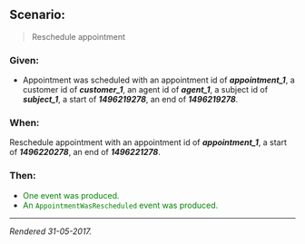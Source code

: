 ## Scenario:

> Reschedule appointment

### Given:

- Appointment was scheduled with an appointment id of __*appointment_1*__, a customer id of __*customer_1*__, an agent id of __*agent_1*__, a subject id of __*subject_1*__, a start of __*1496219278*__, an end of __*1496219278*__.

### When:

Reschedule appointment with an appointment id of __*appointment_1*__, a start of __*1496220278*__, an end of __*1496221278*__.

### Then:

- <font style='color: green !important;'>One event was produced.</font>
- <font style='color: green !important;'>An `AppointmentWasRescheduled` event was produced.</font>

---
*Rendered 31-05-2017.*

